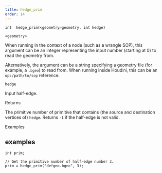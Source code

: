 ```yaml
---
title: hedge_prim
order: 14
---
```

`int  hedge_prim(<geometry>geometry, int hedge)`

`<geometry>`

When running in the context of a node (such as a wrangle SOP), this argument can be an integer representing the input number (starting at 0) to read the geometry from.

Alternatively, the argument can be a string specifying a geometry file (for example, a `.bgeo`) to read from. When running inside Houdini, this can be an `op:/path/to/sop` reference.

`hedge`

Input half-edge.

Returns

The primitive number of primitive that contains (the source and destination vertices of) `hedge`.
Returns `-1` if the half-edge is not valid.

Examples

## examples

```vex
int prim;

// Get the primitive number of half-edge number 3.
prim = hedge_prim("defgeo.bgeo", 3);

```
